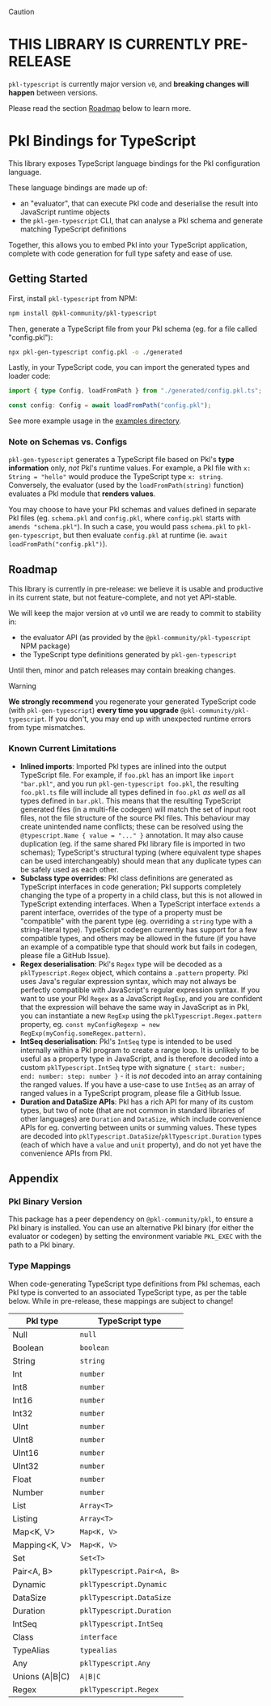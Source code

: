 > [!CAUTION]
>
> # THIS LIBRARY IS CURRENTLY PRE-RELEASE
>
> `pkl-typescript` is currently major version `v0`, and **breaking changes will happen** between versions.
>
> Please read the section [Roadmap](#roadmap) below to learn more.

# Pkl Bindings for TypeScript

This library exposes TypeScript language bindings for the Pkl configuration language.

These language bindings are made up of:

- an "evaluator", that can execute Pkl code and deserialise the result into JavaScript runtime objects
- the `pkl-gen-typescript` CLI, that can analyse a Pkl schema and generate matching TypeScript definitions

Together, this allows you to embed Pkl into your TypeScript application, complete with code generation for full type safety and ease of use.

## Getting Started

First, install `pkl-typescript` from NPM:

```bash
npm install @pkl-community/pkl-typescript
```

Then, generate a TypeScript file from your Pkl schema (eg. for a file called "config.pkl"):

```bash
npx pkl-gen-typescript config.pkl -o ./generated
```

Lastly, in your TypeScript code, you can import the generated types and loader code:

```typescript
import { type Config, loadFromPath } from "./generated/config.pkl.ts";

const config: Config = await loadFromPath("config.pkl");
```

See more example usage in the [examples directory](./examples/).

### Note on Schemas vs. Configs

`pkl-gen-typescript` generates a TypeScript file based on Pkl's **type information** only, _not_ Pkl's runtime values. For example, a Pkl file with `x: String = "hello"` would produce the TypeScript type `x: string`.  
Conversely, the evaluator (used by the `loadFromPath(string)` function) evaluates a Pkl module that **renders values**.

You may choose to have your Pkl schemas and values defined in separate Pkl files (eg. `schema.pkl` and `config.pkl`, where `config.pkl` starts with `amends "schema.pkl"`). In such a case, you would pass `schema.pkl` to `pkl-gen-typescript`, but then evaluate `config.pkl` at runtime (ie. `await loadFromPath("config.pkl")`).

## Roadmap

This library is currently in pre-release: we believe it is usable and productive in its current state, but not feature-complete, and not yet API-stable.

We will keep the major version at `v0` until we are ready to commit to stability in:

- the evaluator API (as provided by the `@pkl-community/pkl-typescript` NPM package)
- the TypeScript type definitions generated by `pkl-gen-typescript`

Until then, minor and patch releases may contain breaking changes.

> [!WARNING]  
> **We strongly recommend** you regenerate your generated TypeScript code (with `pkl-gen-typescript`) **every time you upgrade** `@pkl-community/pkl-typescript`. If you don't, you may end up with unexpected runtime errors from type mismatches.

### Known Current Limitations

- **Inlined imports**: Imported Pkl types are inlined into the output TypeScript file. For example, if `foo.pkl` has an import like `import "bar.pkl"`, and you run `pkl-gen-typescript foo.pkl`, the resulting `foo.pkl.ts` file will include all types defined in `foo.pkl` _as well as_ all types defined in `bar.pkl`. This means that the resulting TypeScript generated files (in a multi-file codegen) will match the set of input root files, not the file structure of the source Pkl files. This behaviour may create unintended name conflicts; these can be resolved using the `@typescript.Name { value = "..." }` annotation. It may also cause duplication (eg. if the same shared Pkl library file is imported in two schemas); TypeScript's structural typing (where equivalent type shapes can be used interchangeably) should mean that any duplicate types can be safely used as each other.
- **Subclass type overrides**: Pkl class definitions are generated as TypeScript interfaces in code generation; Pkl supports completely changing the type of a property in a child class, but this is not allowed in TypeScript extending interfaces. When a TypeScript interface `extends` a parent interface, overrides of the type of a property must be "compatible" with the parent type (eg. overriding a `string` type with a string-literal type). TypeScript codegen currently has support for a few compatible types, and others may be allowed in the future (if you have an example of a compatible type that should work but fails in codegen, please file a GitHub Issue).
- **Regex deserialisation**: Pkl's `Regex` type will be decoded as a `pklTypescript.Regex` object, which contains a `.pattern` property. Pkl uses Java's regular expression syntax, which may not always be perfectly compatible with JavaScript's regular expression syntax. If you want to use your Pkl `Regex` as a JavaScript `RegExp`, and you are confident that the expression will behave the same way in JavaScript as in Pkl, you can instantiate a new `RegExp` using the `pklTypescript.Regex.pattern` property, eg. `const myConfigRegexp = new RegExp(myConfig.someRegex.pattern)`.
- **IntSeq deserialisation**: Pkl's `IntSeq` type is intended to be used internally within a Pkl program to create a range loop. It is unlikely to be useful as a property type in JavaScript, and is therefore decoded into a custom `pklTypescript.IntSeq` type with signature `{ start: number; end: number: step: number }` - it is _not_ decoded into an array containing the ranged values. If you have a use-case to use `IntSeq` as an array of ranged values in a TypeScript program, please file a GitHub Issue.
- **Duration and DataSize APIs**: Pkl has a rich API for many of its custom types, but two of note (that are not common in standard libraries of other languages) are `Duration` and `DataSize`, which include convenience APIs for eg. converting between units or summing values. These types are decoded into `pklTypescript.DataSize`/`pklTypescript.Duration` types (each of which have a `value` and `unit` property), and do not yet have the convenience APIs from Pkl.

## Appendix

### Pkl Binary Version

This package has a peer dependency on `@pkl-community/pkl`, to ensure a Pkl binary is installed. You can use an alternative Pkl binary (for either the evaluator or codegen) by setting the environment variable `PKL_EXEC` with the path to a Pkl binary.

### Type Mappings

When code-generating TypeScript type definitions from Pkl schemas, each Pkl type is converted to an associated TypeScript type, as per the table below. While in pre-release, these mappings are subject to change!

| Pkl type         | TypeScript type            |
| ---------------- | -------------------------- |
| Null             | `null`                     |
| Boolean          | `boolean`                  |
| String           | `string`                   |
| Int              | `number`                   |
| Int8             | `number`                   |
| Int16            | `number`                   |
| Int32            | `number`                   |
| UInt             | `number`                   |
| UInt8            | `number`                   |
| UInt16           | `number`                   |
| UInt32           | `number`                   |
| Float            | `number`                   |
| Number           | `number`                   |
| List<T>          | `Array<T>`                 |
| Listing<T>       | `Array<T>`                 |
| Map<K, V>        | `Map<K, V>`                |
| Mapping<K, V>    | `Map<K, V>`                |
| Set<T>           | `Set<T>`                   |
| Pair<A, B>       | `pklTypescript.Pair<A, B>` |
| Dynamic          | `pklTypescript.Dynamic`    |
| DataSize         | `pklTypescript.DataSize`   |
| Duration         | `pklTypescript.Duration`   |
| IntSeq           | `pklTypescript.IntSeq`     |
| Class            | `interface`                |
| TypeAlias        | `typealias`                |
| Any              | `pklTypescript.Any`        |
| Unions (A\|B\|C) | `A\|B\|C`                  |
| Regex            | `pklTypescript.Regex`      |
